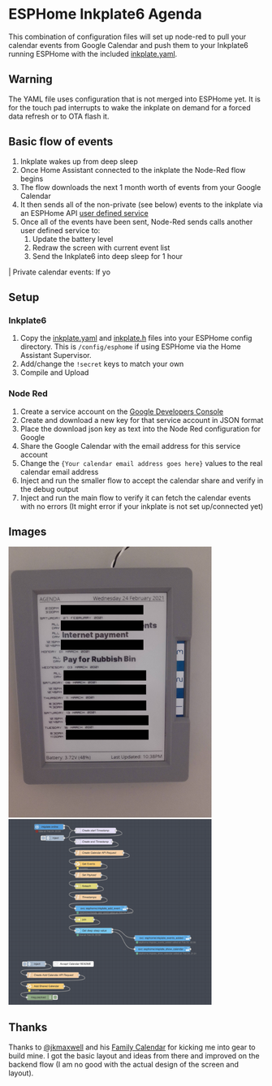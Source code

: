 # ESPHome Inkplate6 Agenda

This combination of configuration files will set up node-red to pull your calendar events from Google Calendar
and push them to your Inkplate6 running ESPHome with the included [inkplate.yaml](inkplate.yaml).


## Warning

The YAML file uses configuration that is not merged into ESPHome
yet. It is for the touch pad interrupts to wake the inkplate on demand
for a forced data refresh or to OTA flash it.


## Basic flow of events

1. Inkplate wakes up from deep sleep
2. Once Home Assistant connected to the inkplate the Node-Red flow begins
3. The flow downloads the next 1 month worth of events from your Google Calendar
4. It then sends all of the non-private (see below) events to the inkplate via an ESPHome API [user defined service](https://esphome.io/components/api.html#user-defined-services)
5. Once all of the events have been sent, Node-Red sends calls another user defined service to:
    1. Update the battery level
    2. Redraw the screen with current event list
    3. Send the Inkplate6 into deep sleep for 1 hour


| Private calendar events: If yo


## Setup

### Inkplate6

1. Copy the [inkplate.yaml](inkplate.yaml) and [inkplate.h](inkplate.h) files into your ESPHome config directory. 
   This is `/config/esphome` if using ESPHome via the Home Assistant Supervisor.
2. Add/change the `!secret` keys to match your own
3. Compile and Upload

### Node Red

1. Create a service account on the [Google Developers Console](https://console.developers.google.com/apis/credentials) 
2. Create and download a new key for that service account in JSON format
3. Place the download json key as text into the Node Red configuration for Google
4. Share the Google Calendar with the email address for this service account
5. Change the `{Your calendar email address goes here}` values to the real calendar email address
6. Inject and run the smaller flow to accept the calendar share and verify in the debug output
7. Inject and run the main flow to verify it can fetch the calendar events with no errors (It might error if your inkplate is not set up/connected yet)


## Images

<img alt="Inkplate Agenda" src="images/inkplate.jpg" width="400" />

<img alt="Node Red Flow" src="images/node-red.png" width="400" />


## Thanks

Thanks to [@jkmaxwell](https://github.com/jkmaxwell) and his [Family Calendar](https://github.com/jkmaxwell/Inkplate-ESPHome-Family-Calendar) 
for kicking me into gear to build mine. I got the basic layout and ideas from there and improved on the backend flow (I am no good with the actual design of the screen and layout). 
